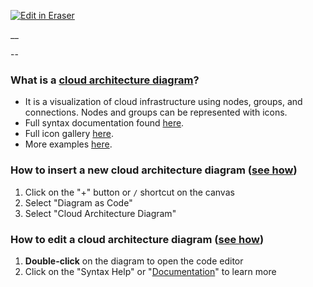 <p><a target="_blank" href="https://app.eraser.io/workspace/fmDDzpWvPWW3Ske9KD2h" id="edit-in-eraser-github-link"><img alt="Edit in Eraser" src="https://firebasestorage.googleapis.com/v0/b/second-petal-295822.appspot.com/o/images%2Fgithub%2FOpen%20in%20Eraser.svg?alt=media&amp;token=968381c8-a7e7-472a-8ed6-4a6626da5501"></a></p>

__

--


### What is a [﻿﻿cloud architecture diagram](https://app.eraser.io/workspace/fmDDzpWvPWW3Ske9KD2h?elements=MziDflORdU67wqCTHtgbaA)?
- It is a visualization of cloud infrastructure using nodes, groups, and connections. Nodes and groups can be represented with icons. 
- Full syntax documentation found [﻿﻿here](https://docs.tryeraser.com/docs/syntax).
- Full icon gallery [﻿﻿here](https://docs.tryeraser.com/docs/icons).
- More examples [﻿﻿here](https://docs.tryeraser.com/docs/examples).


### How to insert a new cloud architecture diagram ([﻿﻿see how](https://app.eraser.io/workspace/fmDDzpWvPWW3Ske9KD2h?elements=Ob4Pw_Cu8MZqjWMnsrWfvQ))
1. Click on the "+" button or `/` shortcut on the canvas
2. Select "Diagram as Code"
3. Select "Cloud Architecture Diagram"




### How to edit a cloud architecture diagram ([﻿﻿see how](https://app.eraser.io/workspace/fmDDzpWvPWW3Ske9KD2h?elements=BL3AYRAx7po4IQPZaSuHiQ))
1. **Double-click** on the diagram to open the code editor
2. Click on the "Syntax Help" or "[﻿﻿Documentation](https://docs.tryeraser.com/docs/syntax)" to learn more



<!--- Eraser file: https://app.eraser.io/workspace/fmDDzpWvPWW3Ske9KD2h --->
